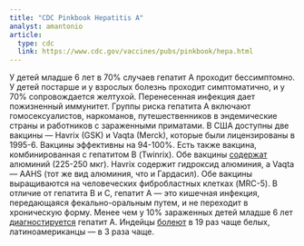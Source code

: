 ```yaml
---
title: "CDC Pinkbook Hepatitis A"
analyst: amantonio
article:
  type: cdc
  link: https://www.cdc.gov/vaccines/pubs/pinkbook/hepa.html
---
```


У детей младше 6 лет в 70% случаев гепатит А проходит бессимптомно. У детей постарше и у взрослых болезнь проходит симптоматично, и у 70% сопровождается желтухой. Перенесенная инфекция дает пожизненный иммунитет.
Группы риска гепатита А включают гомосексуалистов, наркоманов, путешественников в эндемические страны и работников с зараженными приматами.
В США доступны две вакцины — Havrix (GSK) и Vaqta (Merck), которые были лицензированы в 1995-6. Вакцины эффективны на 94-100%. Есть также вакцина, комбинированная с гепатитом В (Twinrix).
Обе вакцины [содержат](https://www.cdc.gov/vaccines/pubs/pinkbook/downloads/appendices/B/excipient-table-2.pdf) алюминий (225-250 мкг). Havrix содержит гидроксид алюминия, а Vaqta — AAHS (тот же вид алюминия, что и Гардасил). Обе вакцины выращиваются на человеческих фибробластных клетках (MRC-5).
В отличие от гепатита В и С, гепатит А — это кишечная инфекция, передающаяся фекально-оральным путем, и не переходит в хроническую форму.
Менее чем у 10% зараженных детей младше 6 лет [диагностируется](https://www.ncbi.nlm.nih.gov/pubmed/8951284) гепатит А.
Индейцы [болеют](https://www.cdc.gov/mmwr/PDF/rr/rr4812.pdf) в 19 раз чаще белых, латиноамериканцы — в 3 раза чаще.

